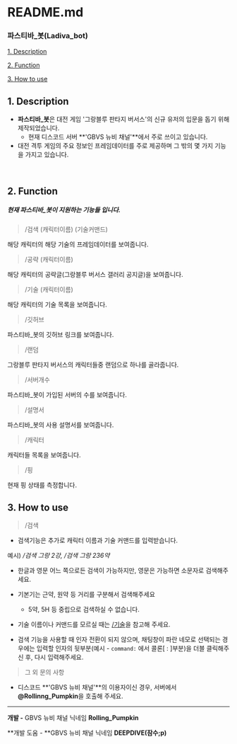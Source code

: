# README.md

### 파스티바_봇(Ladiva_bot)

[1. Description](#1.-description)

[2. Function](#2.-function)

[3. How to use](#3.-how-to-use)



## 1. Description

- **파스티바_봇**은 대전 게임 '그랑블루 판타지 버서스'의 신규 유저의 입문을 돕기 위해 제작되었습니다.
  - 현재 디스코드 서버 **'GBVS 뉴비 채널'**에서 주로 쓰이고 있습니다.
- 대전 격투 게임의 주요 정보인 프레임데이터를 주로 제공하며 그 밖의 몇 가지 기능을 가지고 있습니다.

​    

## 2. Function

##### 현재 파스티바_봇이 지원하는 기능들 입니다.

>  /검색 (캐릭터이름) (기술커맨드)

해당 캐릭터의 해당 기술의 프레임데이터를 보여줍니다.

> /공략 (캐릭터이름)

해당 캐릭터의 공략글(그랑블루 버서스 갤러리 공지글)을 보여줍니다.

> /기술 (캐릭터이름)

해당 캐릭터의 기술 목록을 보여줍니다.

> /깃허브

파스티바_봇의 깃허브 링크를 보여줍니다.

> /랜덤

그랑블루 판타지 버서스의 캐릭터들중 랜덤으로 하나를 골라줍니다.

> /서버개수

파스티바_봇이 가입된 서버의 수를 보여줍니다.

> /설명서

파스티바_봇의 사용 설명서를 보여줍니다.

> /캐릭터

캐릭터들 목록을 보여줍니다.

> /핑

현재 핑 상태를 측정합니다.



## 3. How to use

> /검색

- 검색기능은 추가로 캐릭터 이름과 기술 커맨드를 입력받습니다.

예시) */검색 그랑 2강, /검색 그랑 236약*

- 한글과 영문 어느 쪽으로든 검색이 가능하지만, 영문은 가능하면 소문자로 검색해주세요.
- 기본기는 근약, 원약 등 거리를 구분해서 검색해주세요
  - 5약, 5H 등 중립으로 검색하실 수 없습니다.

- 기술 이름이나 커맨드를 모르실 때는 [/기술](#2.-function)을 참고해 주세요.
- 검색 기능을 사용할 때 인자 전환이 되지 않으며, 채팅창이 파란 네모로 선택되는 경우에는 입력할 인자의 뒷부분(예시 - `command:` 에서 콜론[ : ]부분)을 더블 클릭해주신 후, 다시 입력해주세요.

> 그 외 문의 사항

- 디스코드 **'GBVS 뉴비 채널'**의 이용자이신 경우, 서버에서 **@Rollinng_Pumpkin**을 호출해 주세요.



---

**개발 -** GBVS 뉴비 채널 닉네임 **Rolling_Pumpkin**

**개발 도움 - **GBVS 뉴비 채널 닉네임 **DEEPDIVE(잠수;p)**